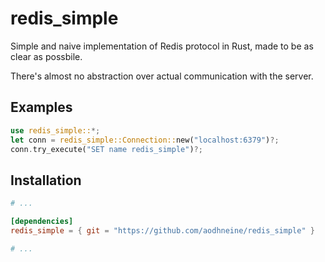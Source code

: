 # redis_simple

Simple and naive implementation of Redis protocol in Rust, made to be as clear as possbile.

There's almost no abstraction over actual communication with the server.

## Examples

``` rust
use redis_simple::*;
let conn = redis_simple::Connection::new("localhost:6379")?;
conn.try_execute("SET name redis_simple")?;
```

## Installation

``` toml
# ...

[dependencies]
redis_simple = { git = "https://github.com/aodhneine/redis_simple" }

# ...
```

